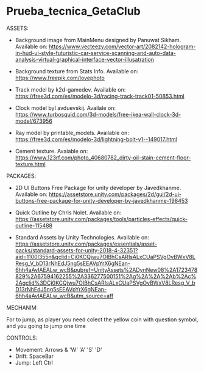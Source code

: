 # Prueba_tecnica_GetaClub

ASSETS:

- Background image from MainMenu designed by Panuwat Sikham. Available on: 
https://www.vecteezy.com/vector-art/2082142-hologram-in-hud-ui-style-futuristic-car-service-scanning-and-auto-data-analysis-virtual-graphical-interface-vector-illusatration

- Background texture from Stats Info. Available on:
https://www.freepik.com/lovephoto

- Track model by k2d-gamedev. Available on: https://free3d.com/es/modelo-3d/racing-track-track01-50853.html

- Clock model byI avduevskij. Availale on: https://www.turbosquid.com/3d-models/free-ikea-wall-clock-3d-model/673956

- Ray model by printable_models. Available on: https://free3d.com/es/modelo-3d/lightning-bolt-v1--149017.html

- Cement texture. Avaiable on: https://www.123rf.com/photo_40680782_dirty-oil-stain-cement-floor-texture.html

PACKAGES:

- 2D UI Buttons Free Package for unity developer by Javedkhanme. Available on:
https://assetstore.unity.com/packages/2d/gui/2d-ui-buttons-free-package-for-unity-developer-by-javedkhanme-198453

- Quick Outline by Chris Nolet. Available on: https://assetstore.unity.com/packages/tools/particles-effects/quick-outline-115488

- Standard Assets by Unity Technologies. Available on: 
https://assetstore.unity.com/packages/essentials/asset-packs/standard-assets-for-unity-2018-4-32351?aid=1100l355n&gclid=Cj0KCQjwu7OIBhCsARIsALxCUaPSVgOvBWxV8LResg_V_bD13rNhEdJ5ng5sEEAVpYrX6gNEan-6hh4aAvIAEALw_wcB&pubref=UnityAssets%2ADynNew08%2A1723478829%2A67594162255%2A336277500151%2Ag%2A%2A%2Ab%2Ac%2Agclid%3DCj0KCQjwu7OIBhCsARIsALxCUaPSVgOvBWxV8LResg_V_bD13rNhEdJ5ng5sEEAVpYrX6gNEan-6hh4aAvIAEALw_wcB&utm_source=aff

MECHANIM:

For to jump, as player you need colect the yellow coin with question symbol, and you going to jump one time

CONTROLS:

- Movement: Arrows & 'W' 'A' 'S' 'D'
- Drift: SpaceBar
- Jump: Left Ctrl 

